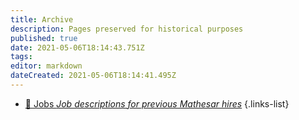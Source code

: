 ```yaml
---
title: Archive
description: Pages preserved for historical purposes
published: true
date: 2021-05-06T18:14:43.751Z
tags: 
editor: markdown
dateCreated: 2021-05-06T18:14:41.495Z
---
```


- [:briefcase: Jobs *Job descriptions for previous Mathesar hires*](/archive/jobs)
{.links-list}